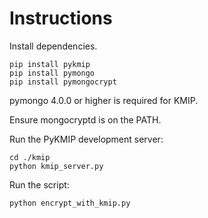 # Instructions

Install dependencies.

```
pip install pykmip
pip install pymongo
pip install pymongocrypt
```

pymongo 4.0.0 or higher is required for KMIP.

Ensure mongocryptd is on the PATH.

Run the PyKMIP development server:

```
cd ./kmip
python kmip_server.py
```

Run the script:
```
python encrypt_with_kmip.py
```